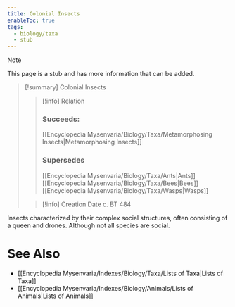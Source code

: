 ```yaml
---
title: Colonial Insects
enableToc: true
tags:
  - biology/taxa
  - stub
---
```


> [!note]
> This page is a stub and has more information that can be added.

> [!summary] Colonial Insects
> > [!info] Relation
> > ### Succeeds:
> > [[Encyclopedia Mysenvaria/Biology/Taxa/Metamorphosing Insects|Metamorphosing Insects]]
> > ### Supersedes 
> > [[Encyclopedia Mysenvaria/Biology/Taxa/Ants|Ants]]
> > [[Encyclopedia Mysenvaria/Biology/Taxa/Bees|Bees]]
> > [[Encyclopedia Mysenvaria/Biology/Taxa/Wasps|Wasps]]
>
> > [!info] Creation Date
> > c. BT 484

Insects characterized by their complex social structures, often consisting of a queen and drones. Although not all species are social.

# See Also
- [[Encyclopedia Mysenvaria/Indexes/Biology/Taxa/Lists of Taxa|Lists of Taxa]]
- [[Encyclopedia Mysenvaria/Indexes/Biology/Animals/Lists of Animals|Lists of Animals]]
